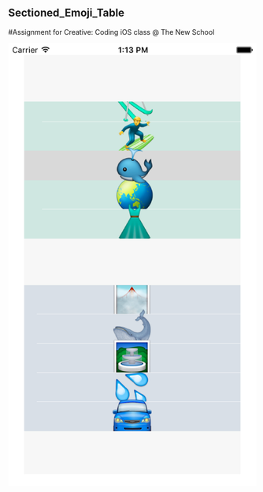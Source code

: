 ## Sectioned_Emoji_Table

#Assignment for Creative: Coding iOS class @ The New School

![](/screenshots/teal.png)

